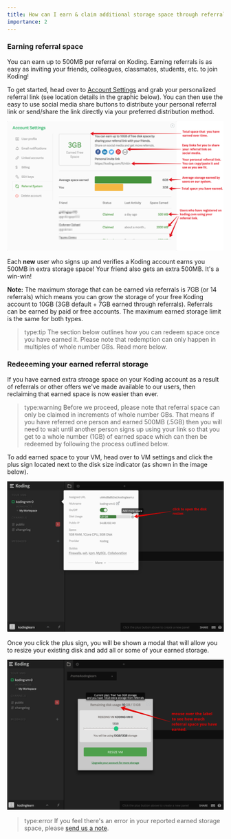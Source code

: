 ```yaml
---
title: How can I earn & claim additional storage space through referrals?
importance: 2
---
```


### Earning referral space
You can earn up to 500MB per referral on Koding. Earning referrals is as easy as
inviting your friends, colleagues, classmates, students, etc. to join Koding! 

To get started, head over to [Account Settings](https://koding.com/Account/Referral) and
grab your personalized referral link (see location details in the graphic below). 
You can then use the easy to use social media share buttons to distribute your personal
referral link or send/share the link directly via your preferred distribution method.

![referrals](referral.png)

Each **new** user who signs up and verifies a Koding account earns you 500MB in extra
storage space! Your friend also gets an extra 500MB. It's a win-win!

**Note:** The maximum storage that can be earned via referrals is 7GB (or 14 referrals) which
means you can grow the storage of your free Koding account to 10GB (3GB default + 7GB earned
through referrals). Referrals can be earned by paid or free accounts. The maximum earned storage
limit is the same for both types.

> type:tip
> The section below outlines how you can redeem space once you have earned it. Please
> note that redemption can only happen in multiples of whole number GBs. Read more below.

### Redeeeming your earned referral storage
If you have earned extra stroage space on your Koding account as a result of referrals
or other offers we've made available to our users, then reclaiming that earned space
is now easier than ever.

> type:warning
> Before we proceed, please note that referral space can only be claimed in increments of
> whole number GBs. That means if you have referred one person and earned 500MB (.5GB) then
> you will need to wait until another person signs up using your link so that you get to a 
> whole number (1GB) of earned space which can then be redeemed by following the process
> outlined below.

To add earned space to your VM, head over to VM settings and click the plus sign located
next to the disk size indicator (as shown in the image below).

![disk size indicator](/faq/redeem-referrals/resizedisk.png)

Once you click the plus sign, you will be shown a modal that will allow you to resize 
your existing disk and add all or some of your earned storage.

![disk resize](/faq/redeem-referrals/resizeaction.png)

> type:error
> If you feel there's an error in your reported earned storage space, please [send us a note](mailto:support@koding.com).
